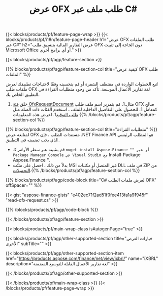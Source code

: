 ﻿---
title: عرض OFX طلب ملف عبر C#
description: نموذج كود لـ OFX طلب عرض الملف. استخدم API مثال التعليمات البرمجية لعرض ملفات الطلبات المجمعة OFX داخل التطبيقات المستندة إلى .NET. 
url: /ar/net/view/ofx-request/
family: finance
platformtag: net
feature: view
informat: OFX request
outformat: 
otherformats: 
---
{{< blocks/products/pf/feature-page-wrap >}}
{{< blocks/products/pf/i18n/feature-page-header h1="عرض OFX طلب الملفات عبر C#" h2="عرض التقارير المالية بتنسيق طلب OFX دون الحاجة إلى تثبيت Microsoft Office أو أي برامج أخرى." >}}

{{< blocks/products/pf/agp/feature-section >}}

{{% blocks/products/pf/agp/feature-section-col title="كيفية عرض OFX طلب الملفات" %}}

اتبع الخطوات الواردة في مقتطف الشفرة أو قم بتحسينه وفقًا لاحتياجات تطبيقك لعرض ملفات طلب OFX لغة تقارير الأعمال الموسعة. تأكد من وجود متطلبات القراءة في التطبيق الخاص بك.

1. خلق [فئة OfxRequestDocument](https://apireference.aspose.com/finance/net/aspose.finance.ofx/ofxrequestdocument) مثال.1. قم بتمرير اسم ملف طلب OFX صالح كمعامل.1. للحصول على التفاصيل الداخلية للملف ، استخدم الفئات ذات الصلة مثل [طلب التوقيع](https://apireference.aspose.com/finance/net/aspose.finance.ofx.signon/signonrequest)1. اعرض هذه المعلومات
{{% /blocks/products/pf/agp/feature-section-col %}}

{{% blocks/products/pf/agp/feature-section-col title="متطلبات القراءة" %}}
لمتابعة عرض OFX مستندات الطلب ، فإن .NET Finance API هو المطلب الرئيسي الذي يجب تضمينه في التطبيق. 
- قم بتثبيته عبر سطر الأوامر كـ `` nuget install Aspose.Finance "" أو عبر Package Manager Console في Visual Studio مع `` Install-Package Aspose.Finance ''.
- بدلاً من ذلك ، احصل على مثبّت MSI غير المتصل أو مكتبات DLL في ملف ZIP من [التحميلات](https://downloads.aspose.com/finance/net).{{% /blocks/products/pf/agp/feature-section-col %}}

{{% blocks/products/pf/agp/code-block title="C# لعرض ملفات الطلب OFX" offSpacer="" %}}

{{< gist "aspose-finance-gists" "e402ec71f2ad51f0fee413fa1a91945f" "read-ofx-request.cs" >}}

{{% /blocks/products/pf/agp/code-block %}}

{{< /blocks/products/pf/agp/feature-section >}}

{{< blocks/products/pf/main-wrap-class isAutogenPage="true" >}}

{{< blocks/products/pf/agp/other-supported-section title="خيارات العرض الأخرى" subTitle="" >}}

{{< blocks/products/pf/agp/other-supported-section-item href="https://products.aspose.com/finance/net/view/ixbrl/" name="iXBRL" description="لغة تقارير الأعمال القابلة للتوسيع المضمنة" >}}

{{< /blocks/products/pf/agp/other-supported-section >}}

{{< /blocks/products/pf/main-wrap-class >}}
{{< /blocks/products/pf/feature-page-wrap >}}